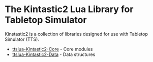 <a name="name-and-description"></a>
The Kintastic2 Lua Library for Tabletop Simulator
=================================================

Kinstastic2 is a collection of libraries designed for use with Tabletop Simulator (TTS).

* [ttslua-Kintastic2-Core](https://github.com/ikegami/ttslua-Kintastic2-Core#name-and-description) - Core modules
* [ttslua-Kintastic2-Data](https://github.com/ikegami/ttslua-Kintastic2-Data#name-and-description) - Data structures
